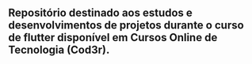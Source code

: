 ## Repositório destinado aos estudos e desenvolvimentos de projetos durante o curso de flutter disponível em Cursos Online de Tecnologia (Cod3r).
